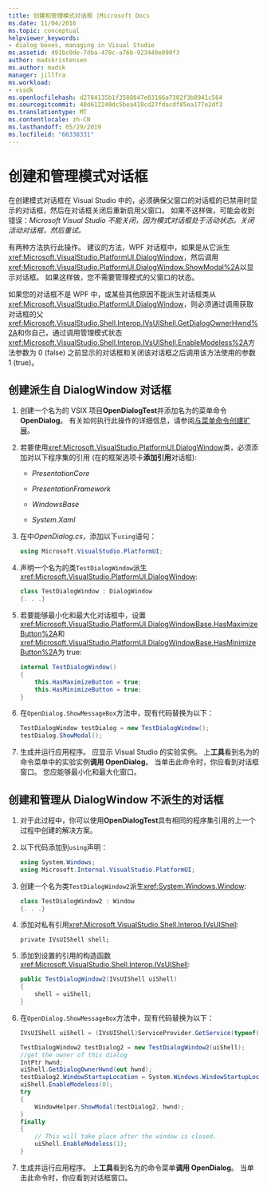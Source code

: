 ```yaml
---
title: 创建和管理模式对话框 |Microsoft Docs
ms.date: 11/04/2016
ms.topic: conceptual
helpviewer_keywords:
- dialog boxes, managing in Visual Studio
ms.assetid: 491bc0de-7dba-478c-a76b-923440e090f3
author: madskristensen
ms.author: madsk
manager: jillfra
ms.workload:
- vssdk
ms.openlocfilehash: d2784135b1f3588047e03166a7302f3b8941c564
ms.sourcegitcommit: 40d612240dc5bea418cd27fdacdf85ea177e2df3
ms.translationtype: MT
ms.contentlocale: zh-CN
ms.lasthandoff: 05/29/2019
ms.locfileid: "66338331"
---
```

# <a name="create-and-manage-modal-dialog-boxes"></a>创建和管理模式对话框
在创建模式对话框在 Visual Studio 中的，必须确保父窗口的对话框的已禁用时显示的对话框，然后在对话框关闭后重新启用父窗口。 如果不这样做，可能会收到错误：*Microsoft Visual Studio 不能关闭，因为模式对话框处于活动状态。关闭活动对话框，然后重试。*

有两种方法执行此操作。 建议的方法，WPF 对话框中，如果是从它派生<xref:Microsoft.VisualStudio.PlatformUI.DialogWindow>，然后调用<xref:Microsoft.VisualStudio.PlatformUI.DialogWindow.ShowModal%2A>以显示对话框。 如果这样做，您不需要管理模式的父窗口的状态。

如果您的对话框不是 WPF 中，或某些其他原因不能派生对话框类从<xref:Microsoft.VisualStudio.PlatformUI.DialogWindow>，则必须通过调用获取对话框的父<xref:Microsoft.VisualStudio.Shell.Interop.IVsUIShell.GetDialogOwnerHwnd%2A>和你自己，通过调用管理模式状态<xref:Microsoft.VisualStudio.Shell.Interop.IVsUIShell.EnableModeless%2A>方法参数为 0 (false) 之前显示的对话框和关闭该对话框之后调用该方法使用的参数 1 (true)。

## <a name="create-a-dialog-box-derived-from-dialogwindow"></a>创建派生自 DialogWindow 对话框

1. 创建一个名为的 VSIX 项目**OpenDialogTest**并添加名为的菜单命令**OpenDialog**。 有关如何执行此操作的详细信息，请参阅[与菜单命令创建扩展](../extensibility/creating-an-extension-with-a-menu-command.md)。

2. 若要使用<xref:Microsoft.VisualStudio.PlatformUI.DialogWindow>类，必须添加对以下程序集的引用 (在的框架选项卡**添加引用**对话框):

    - *PresentationCore*

    - *PresentationFramework*

    - *WindowsBase*

    - *System.Xaml*

3. 在中*OpenDialog.cs*，添加以下`using`语句：

    ```csharp
    using Microsoft.VisualStudio.PlatformUI;
    ```

4. 声明一个名为的类`TestDialogWindow`派生<xref:Microsoft.VisualStudio.PlatformUI.DialogWindow>:

    ```csharp
    class TestDialogWindow : DialogWindow
    {. . .}
    ```

5. 若要能够最小化和最大化对话框中，设置<xref:Microsoft.VisualStudio.PlatformUI.DialogWindowBase.HasMaximizeButton%2A>和<xref:Microsoft.VisualStudio.PlatformUI.DialogWindowBase.HasMinimizeButton%2A>为 true:

    ```csharp
    internal TestDialogWindow()
    {
        this.HasMaximizeButton = true;
        this.HasMinimizeButton = true;
    }
    ```

6. 在`OpenDialog.ShowMessageBox`方法中，现有代码替换为以下：

    ```csharp
    TestDialogWindow testDialog = new TestDialogWindow();
    testDialog.ShowModal();
    ```

7. 生成并运行应用程序。 应显示 Visual Studio 的实验实例。 上**工具**看到名为的命令菜单中的实验实例**调用 OpenDialog**。 当单击此命令时，你应看到对话框窗口。 您应能够最小化和最大化窗口。

## <a name="create-and-manage-a-dialog-box-not-derived-from-dialogwindow"></a>创建和管理从 DialogWindow 不派生的对话框

1. 对于此过程中，你可以使用**OpenDialogTest**具有相同的程序集引用的上一个过程中创建的解决方案。

2. 以下代码添加到`using`声明：

    ```csharp
    using System.Windows;
    using Microsoft.Internal.VisualStudio.PlatformUI;
    ```

3. 创建一个名为类`TestDialogWindow2`派生<xref:System.Windows.Window>:

    ```csharp
    class TestDialogWindow2 : Window
    {. . .}
    ```

4. 添加对私有引用<xref:Microsoft.VisualStudio.Shell.Interop.IVsUIShell>:

    ```
    private IVsUIShell shell;
    ```

5. 添加到设置的引用的构造函数<xref:Microsoft.VisualStudio.Shell.Interop.IVsUIShell>:

    ```csharp
    public TestDialogWindow2(IVsUIShell uiShell)
    {
        shell = uiShell;
    }
    ```

6. 在`OpenDialog.ShowMessageBox`方法中，现有代码替换为以下：

    ```csharp
    IVsUIShell uiShell = (IVsUIShell)ServiceProvider.GetService(typeof(SVsUIShell));

    TestDialogWindow2 testDialog2 = new TestDialogWindow2(uiShell);
    //get the owner of this dialog
    IntPtr hwnd;
    uiShell.GetDialogOwnerHwnd(out hwnd);
    testDialog2.WindowStartupLocation = System.Windows.WindowStartupLocation.CenterOwner;
    uiShell.EnableModeless(0);
    try
    {
        WindowHelper.ShowModal(testDialog2, hwnd);
    }
    finally
    {
        // This will take place after the window is closed.
        uiShell.EnableModeless(1);
    }
    ```

7. 生成并运行应用程序。 上**工具**看到名为的命令菜单**调用 OpenDialog**。 当单击此命令时，你应看到对话框窗口。
